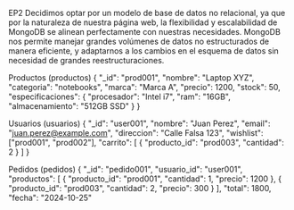 EP2 
Decidimos optar por un modelo de base de datos no relacional, ya que por la naturaleza de nuestra página web, la flexibilidad y escalabilidad de MongoDB se alinean perfectamente con nuestras necesidades.
MongoDB nos permite manejar grandes volúmenes de datos no estructurados de manera eficiente, y adaptarnos a los cambios en el esquema de datos sin necesidad de grandes reestructuraciones.


Productos (productos)
{
  "_id": "prod001",
  "nombre": "Laptop XYZ",
  "categoria": "notebooks",
  "marca": "Marca A",
  "precio": 1200,
  "stock": 50,
  "especificaciones": {
    "procesador": "Intel i7",
    "ram": "16GB",
    "almacenamiento": "512GB SSD"
  }
}


Usuarios (usuarios)
{
  "_id": "user001",
  "nombre": "Juan Perez",
  "email": "juan.perez@example.com",
  "direccion": "Calle Falsa 123",
  "wishlist": ["prod001", "prod002"],
  "carrito": [
    {
     "producto_id": "prod003",
      "cantidad": 2
    }
  ]
}


Pedidos (pedidos)
{
  "_id": "pedido001",
  "usuario_id": "user001",
  "productos": [
    {
      "producto_id": "prod001",
      "cantidad": 1,
      "precio": 1200
    },
    {
      "producto_id": "prod003",
      "cantidad": 2,
      "precio": 300
    }
  ],
  "total": 1800,
  "fecha": "2024-10-25"
